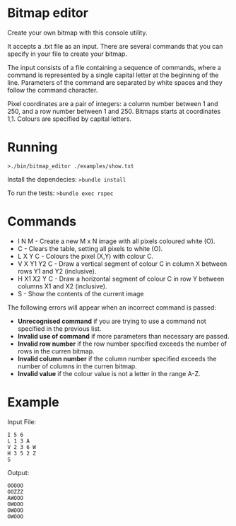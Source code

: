 # Bitmap editor
Create your own bitmap with this console utility.

It accepts a .txt file as an input. There are several commands that you can specify in your file to create your bitmap.

The input consists of a file containing a sequence of commands, where a command is represented by a single capital letter at the beginning of the line.
Parameters of the command are separated by white spaces and they follow the command character.

Pixel coordinates are a pair of integers: a column number between 1 and 250, and a row number between 1 and 250.
Bitmaps starts at coordinates 1,1. Colours are specified by capital letters.

# Running

`>./bin/bitmap_editor ./examples/show.txt`

Install the dependecies:
`>bundle install`

To run the tests: 
`>bundle exec rspec`


# Commands

* I N M - Create a new M x N image with all pixels coloured white (O).
* C - Clears the table, setting all pixels to white (O).
* L X Y C - Colours the pixel (X,Y) with colour C.
* V X Y1 Y2 C - Draw a vertical segment of colour C in column X between rows Y1 and Y2 (inclusive).
* H X1 X2 Y C - Draw a horizontal segment of colour C in row Y between columns X1 and X2 (inclusive).
* S - Show the contents of the current image

The following errors will appear when an incorrect command is passed:
* **Unrecognised command** if you are trying to use a command not specified in the previous list.
* **Invalid use of command** if more parameters than necessary are passed.
* **Invalid row number** if the row number specified exceeds the number of rows in the curren bitmap.
* **Invalid column number** if the column number specified exceeds the number of columns in the curren bitmap.
* **Invalid value** if the colour value is not a letter in the range A-Z.

# Example

Input File:
```
I 5 6
L 1 3 A
V 2 3 6 W
H 3 5 2 Z
S
```

Output:

```
OOOOO
OOZZZ
AWOOO
OWOOO
OWOOO
OWOOO
```

